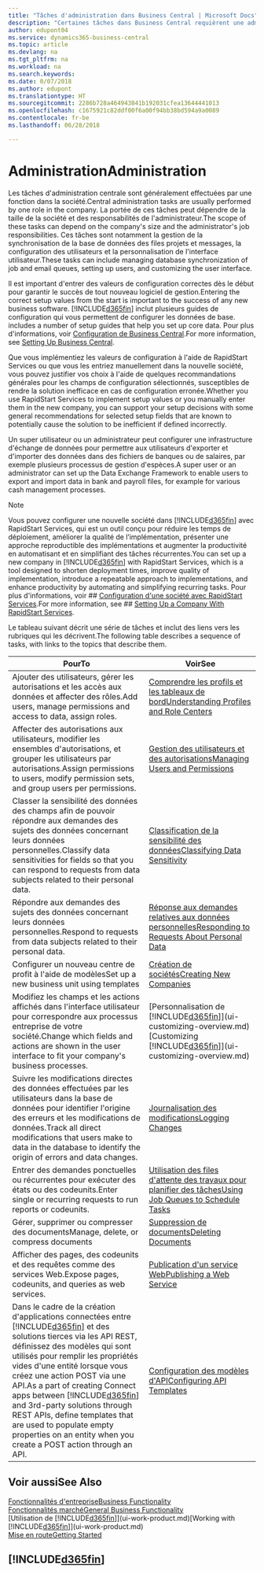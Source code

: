 ```yaml
---
title: "Tâches d'administration dans Business Central | Microsoft Docs"
description: "Certaines tâches dans Business Central requièrent une administration centrale et une configuration. Découvrez quelles sont ces tâches et ce que vous devez faire."
author: edupont04
ms.service: dynamics365-business-central
ms.topic: article
ms.devlang: na
ms.tgt_pltfrm: na
ms.workload: na
ms.search.keywords: 
ms.date: 0/07/2018
ms.author: edupont
ms.translationtype: HT
ms.sourcegitcommit: 2286b728a464943841b192031cfea13644441013
ms.openlocfilehash: c1675921c82ddf00f6a00f94bb38bd594a9a0089
ms.contentlocale: fr-be
ms.lasthandoff: 06/28/2018

---
```

# <a name="administration"></a><span data-ttu-id="ec2df-104">Administration</span><span class="sxs-lookup"><span data-stu-id="ec2df-104">Administration</span></span>
<span data-ttu-id="ec2df-105">Les tâches d'administration centrale sont généralement effectuées par une fonction dans la société.</span><span class="sxs-lookup"><span data-stu-id="ec2df-105">Central administration tasks are usually performed by one role in the company.</span></span> <span data-ttu-id="ec2df-106">La portée de ces tâches peut dépendre de la taille de la société et des responsabilités de l'administrateur.</span><span class="sxs-lookup"><span data-stu-id="ec2df-106">The scope of these tasks can depend on the company's size and the administrator's job responsibilities.</span></span> <span data-ttu-id="ec2df-107">Ces tâches sont notamment la gestion de la synchronisation de la base de données des files projets et messages, la configuration des utilisateurs et la personnalisation de l'interface utilisateur.</span><span class="sxs-lookup"><span data-stu-id="ec2df-107">These tasks can include managing database synchronization of job and email queues, setting up users, and customizing the user interface.</span></span>  

<span data-ttu-id="ec2df-108">Il est important d'entrer des valeurs de configuration correctes dès le début pour garantir le succès de tout nouveau logiciel de gestion.</span><span class="sxs-lookup"><span data-stu-id="ec2df-108">Entering the correct setup values from the start is important to the success of any new business software.</span></span> [!INCLUDE[d365fin](includes/d365fin_md.md)]<span data-ttu-id="ec2df-109"> inclut plusieurs guides de configuration qui vous permettent de configurer les données de base.</span><span class="sxs-lookup"><span data-stu-id="ec2df-109"> includes a number of setup guides that help you set up core data.</span></span> <span data-ttu-id="ec2df-110">Pour plus d'informations, voir [Configuration de Business Central](setup.md).</span><span class="sxs-lookup"><span data-stu-id="ec2df-110">For more information, see [Setting Up Business Central](setup.md).</span></span>

<span data-ttu-id="ec2df-111">Que vous implémentiez les valeurs de configuration à l'aide de RapidStart Services ou que vous les entriez manuellement dans la nouvelle société, vous pouvez justifier vos choix à l'aide de quelques recommandations générales pour les champs de configuration sélectionnés, susceptibles de rendre la solution inefficace en cas de configuration erronée.</span><span class="sxs-lookup"><span data-stu-id="ec2df-111">Whether you use RapidStart Services to implement setup values or you manually enter them in the new company, you can support your setup decisions with some general recommendations for selected setup fields that are known to potentially cause the solution to be inefficient if defined incorrectly.</span></span>  

<span data-ttu-id="ec2df-112">Un super utilisateur ou un administrateur peut configurer une infrastructure d'échange de données pour permettre aux utilisateurs d'exporter et d'importer des données dans des fichiers de banques ou de salaires, par exemple plusieurs processus de gestion d'espèces.</span><span class="sxs-lookup"><span data-stu-id="ec2df-112">A super user or an administrator can set up the Data Exchange Framework to enable users to export and import data in bank and payroll files, for example for various cash management processes.</span></span>

> [!NOTE]
> <span data-ttu-id="ec2df-113">Vous pouvez configurer une nouvelle société dans [!INCLUDE[d365fin](includes/d365fin_md.md)] avec RapidStart Services, qui est un outil conçu pour réduire les temps de déploiement, améliorer la qualité de l’implémentation, présenter une approche reproductible des implémentations et augmenter la productivité en automatisant et en simplifiant des tâches récurrentes.</span><span class="sxs-lookup"><span data-stu-id="ec2df-113">You can set up a new company in [!INCLUDE[d365fin](includes/d365fin_md.md)] with RapidStart Services, which is a tool designed to shorten deployment times, improve quality of implementation, introduce a repeatable approach to implementations, and enhance productivity by automating and simplifying recurring tasks.</span></span> <span data-ttu-id="ec2df-114">Pour plus d'informations, voir ## [Configuration d'une société avec RapidStart Services](admin-set-up-a-company-with-rapidstart.md).</span><span class="sxs-lookup"><span data-stu-id="ec2df-114">For more information, see ## [Setting Up a Company With RapidStart Services](admin-set-up-a-company-with-rapidstart.md).</span></span>

<span data-ttu-id="ec2df-115">Le tableau suivant décrit une série de tâches et inclut des liens vers les rubriques qui les décrivent.</span><span class="sxs-lookup"><span data-stu-id="ec2df-115">The following table describes a sequence of tasks, with links to the topics that describe them.</span></span>   

|<span data-ttu-id="ec2df-116">**Pour**</span><span class="sxs-lookup"><span data-stu-id="ec2df-116">**To**</span></span>|<span data-ttu-id="ec2df-117">**Voir**</span><span class="sxs-lookup"><span data-stu-id="ec2df-117">**See**</span></span>|  
|------------|-------------|  
|<span data-ttu-id="ec2df-118">Ajouter des utilisateurs, gérer les autorisations et les accès aux données et affecter des rôles.</span><span class="sxs-lookup"><span data-stu-id="ec2df-118">Add users, manage permissions and access to data, assign roles.</span></span>|[<span data-ttu-id="ec2df-119">Comprendre les profils et les tableaux de bord</span><span class="sxs-lookup"><span data-stu-id="ec2df-119">Understanding Profiles and Role Centers</span></span>](admin-users-profiles-roles.md)|  
|<span data-ttu-id="ec2df-120">Affecter des autorisations aux utilisateurs, modifier les ensembles d'autorisations, et grouper les utilisateurs par autorisations.</span><span class="sxs-lookup"><span data-stu-id="ec2df-120">Assign permissions to users, modify permission sets, and group users per permissions.</span></span>|[<span data-ttu-id="ec2df-121">Gestion des utilisateurs et des autorisations</span><span class="sxs-lookup"><span data-stu-id="ec2df-121">Managing Users and Permissions</span></span>](ui-how-users-permissions.md)|
|<span data-ttu-id="ec2df-122">Classer la sensibilité des données des champs afin de pouvoir répondre aux demandes des sujets des données concernant leurs données personnelles.</span><span class="sxs-lookup"><span data-stu-id="ec2df-122">Classify data sensitivities for fields so that you can respond to requests from data subjects related to their personal data.</span></span>|[<span data-ttu-id="ec2df-123">Classification de la sensibilité des données</span><span class="sxs-lookup"><span data-stu-id="ec2df-123">Classifying Data Sensitivity</span></span>](admin-classifying-data-sensitivity.md)|
|<span data-ttu-id="ec2df-124">Répondre aux demandes des sujets des données concernant leurs données personnelles.</span><span class="sxs-lookup"><span data-stu-id="ec2df-124">Respond to requests from data subjects related to their personal data.</span></span>|[<span data-ttu-id="ec2df-125">Réponse aux demandes relatives aux données personnelles</span><span class="sxs-lookup"><span data-stu-id="ec2df-125">Responding to Requests About Personal Data</span></span>](admin-responding-to-requests-about-personal-data.md)|
|<span data-ttu-id="ec2df-126">Configurer un nouveau centre de profit à l'aide de modèles</span><span class="sxs-lookup"><span data-stu-id="ec2df-126">Set up a new business unit using templates</span></span>|[<span data-ttu-id="ec2df-127">Création de sociétés</span><span class="sxs-lookup"><span data-stu-id="ec2df-127">Creating New Companies</span></span>](about-new-company.md)|
|<span data-ttu-id="ec2df-128">Modifiez les champs et les actions affichés dans l'interface utilisateur pour correspondre aux processus entreprise de votre société.</span><span class="sxs-lookup"><span data-stu-id="ec2df-128">Change which fields and actions are shown in the user interface to fit your company's business processes.</span></span> |<span data-ttu-id="ec2df-129">[Personnalisation de [!INCLUDE[d365fin](includes/d365fin_md.md)]](ui-customizing-overview.md)</span><span class="sxs-lookup"><span data-stu-id="ec2df-129">[Customizing [!INCLUDE[d365fin](includes/d365fin_md.md)]](ui-customizing-overview.md)</span></span> |
|<span data-ttu-id="ec2df-130">Suivre les modifications directes des données effectuées par les utilisateurs dans la base de données pour identifier l'origine des erreurs et les modifications de données.</span><span class="sxs-lookup"><span data-stu-id="ec2df-130">Track all direct modifications that users make to data in the database to identify the origin of errors and data changes.</span></span>|[<span data-ttu-id="ec2df-131">Journalisation des modifications</span><span class="sxs-lookup"><span data-stu-id="ec2df-131">Logging Changes</span></span>](across-log-changes.md)|  
|<span data-ttu-id="ec2df-132">Entrer des demandes ponctuelles ou récurrentes pour exécuter des états ou des codeunits.</span><span class="sxs-lookup"><span data-stu-id="ec2df-132">Enter single or recurring requests to run reports or codeunits.</span></span>|[<span data-ttu-id="ec2df-133">Utilisation des files d'attente des travaux pour planifier des tâches</span><span class="sxs-lookup"><span data-stu-id="ec2df-133">Using Job Queues to Schedule Tasks</span></span>](admin-job-queues-schedule-tasks.md)|  
|<span data-ttu-id="ec2df-134">Gérer, supprimer ou compresser des documents</span><span class="sxs-lookup"><span data-stu-id="ec2df-134">Manage, delete, or compress documents</span></span>|[<span data-ttu-id="ec2df-135">Suppression de documents</span><span class="sxs-lookup"><span data-stu-id="ec2df-135">Deleting Documents</span></span>](admin-manage-documents.md)|  
|<span data-ttu-id="ec2df-136">Afficher des pages, des codeunits et des requêtes comme des services Web.</span><span class="sxs-lookup"><span data-stu-id="ec2df-136">Expose pages, codeunits, and queries as web services.</span></span>|[<span data-ttu-id="ec2df-137">Publication d'un service Web</span><span class="sxs-lookup"><span data-stu-id="ec2df-137">Publishing a Web Service</span></span>](across-how-publish-web-service.md)|
|<span data-ttu-id="ec2df-138">Dans le cadre de la création d'applications connectées entre [!INCLUDE[d365fin](includes/d365fin_md.md)] et des solutions tierces via les API REST, définissez des modèles qui sont utilisés pour remplir les propriétés vides d'une entité lorsque vous créez une action POST via une API.</span><span class="sxs-lookup"><span data-stu-id="ec2df-138">As a part of creating Connect apps between [!INCLUDE[d365fin](includes/d365fin_md.md)] and 3rd-party solutions through REST APIs, define templates that are used to populate empty properties on an entity when you create a POST action through an API.</span></span>|[<span data-ttu-id="ec2df-139">Configuration des modèles d'API</span><span class="sxs-lookup"><span data-stu-id="ec2df-139">Configuring API Templates</span></span>](admin-configuring-api-template.md)|

## <a name="see-also"></a><span data-ttu-id="ec2df-140">Voir aussi</span><span class="sxs-lookup"><span data-stu-id="ec2df-140">See Also</span></span>
[<span data-ttu-id="ec2df-141">Fonctionnalités d'entreprise</span><span class="sxs-lookup"><span data-stu-id="ec2df-141">Business Functionality</span></span>](across-business-functionality.md)  
[<span data-ttu-id="ec2df-142">Fonctionnalités marché</span><span class="sxs-lookup"><span data-stu-id="ec2df-142">General Business Functionality</span></span>](ui-across-business-areas.md)  
<span data-ttu-id="ec2df-143">[Utilisation de [!INCLUDE[d365fin](includes/d365fin_md.md)]](ui-work-product.md)</span><span class="sxs-lookup"><span data-stu-id="ec2df-143">[Working with [!INCLUDE[d365fin](includes/d365fin_md.md)]](ui-work-product.md)</span></span>  
[<span data-ttu-id="ec2df-144">Mise en route</span><span class="sxs-lookup"><span data-stu-id="ec2df-144">Getting Started</span></span>](product-get-started.md)    

## [!INCLUDE[d365fin](includes/free_trial_md.md)]  
 

